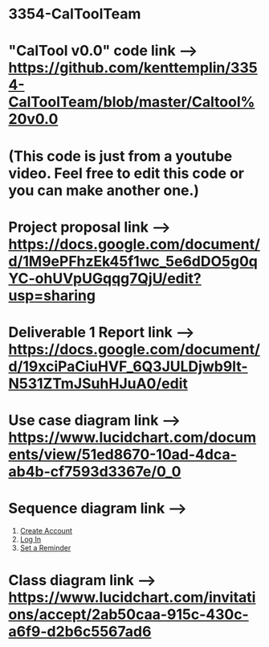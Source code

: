 # 3354-CalToolTeam

# "CalTool v0.0" code link --> https://github.com/kenttemplin/3354-CalToolTeam/blob/master/Caltool%20v0.0
# (This code is just from a youtube video. Feel free to edit this code or you can make another one.)

# Project proposal link --> https://docs.google.com/document/d/1M9ePFhzEk45f1wc_5e6dDO5g0qYC-ohUVpUGqqg7QjU/edit?usp=sharing

# Deliverable 1 Report link --> https://docs.google.com/document/d/19xciPaCiuHVF_6Q3JULDjwb9It-N531ZTmJSuhHJuA0/edit

# Use case diagram link -->  https://www.lucidchart.com/documents/view/51ed8670-10ad-4dca-ab4b-cf7593d3367e/0_0

# Sequence diagram link --> 
1. [Create Account](https://www.lucidchart.com/documents/edit/49cbeaca-cc91-4772-b154-1af7682e7b80/0_0)
2. [Log In](https://www.lucidchart.com/documents/edit/4f95a9b4-935c-414b-822f-fcb676a4a33b/0_0)
3. [Set a Reminder](https://www.lucidchart.com/documents/edit/84ceb259-9fc0-472a-9059-358404c6d117/0_0)

# Class diagram link --> https://www.lucidchart.com/invitations/accept/2ab50caa-915c-430c-a6f9-d2b6c5567ad6
